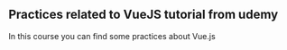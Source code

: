 ## Practices related to VueJS tutorial from udemy

In this course you can find some practices about Vue.js